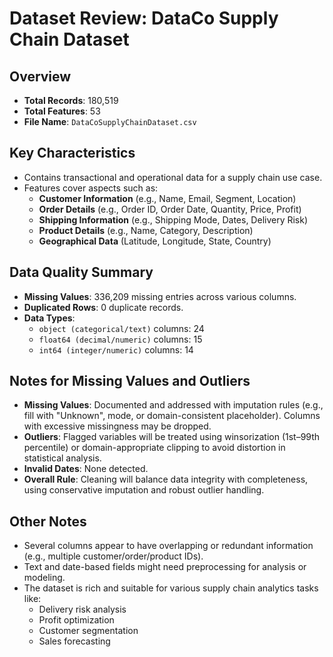 # Dataset Review: DataCo Supply Chain Dataset

## Overview

- **Total Records**: 180,519
- **Total Features**: 53
- **File Name**: `DataCoSupplyChainDataset.csv`

## Key Characteristics

- Contains transactional and operational data for a supply chain use case.
- Features cover aspects such as:
  - **Customer Information** (e.g., Name, Email, Segment, Location)
  - **Order Details** (e.g., Order ID, Order Date, Quantity, Price, Profit)
  - **Shipping Information** (e.g., Shipping Mode, Dates, Delivery Risk)
  - **Product Details** (e.g., Name, Category, Description)
  - **Geographical Data** (Latitude, Longitude, State, Country)

## Data Quality Summary

- **Missing Values**: 336,209 missing entries across various columns.
- **Duplicated Rows**: 0 duplicate records.
- **Data Types**:
  - `object (categorical/text)` columns: 24
  - `float64 (decimal/numeric)` columns: 15
  - `int64 (integer/numeric)` columns: 14

## Notes for Missing Values and Outliers

- **Missing Values**: Documented and addressed with imputation rules (e.g., fill with "Unknown", mode, or domain-consistent placeholder). Columns with excessive missingness may be dropped.
- **Outliers**: Flagged variables will be treated using winsorization (1st–99th percentile) or domain-appropriate clipping to avoid distortion in statistical analysis.
- **Invalid Dates**: None detected.
- **Overall Rule**: Cleaning will balance data integrity with completeness, using conservative imputation and robust outlier handling.

## Other Notes

- Several columns appear to have overlapping or redundant information (e.g., multiple customer/order/product IDs).
- Text and date-based fields might need preprocessing for analysis or modeling.
- The dataset is rich and suitable for various supply chain analytics tasks like:
  - Delivery risk analysis
  - Profit optimization
  - Customer segmentation
  - Sales forecasting
